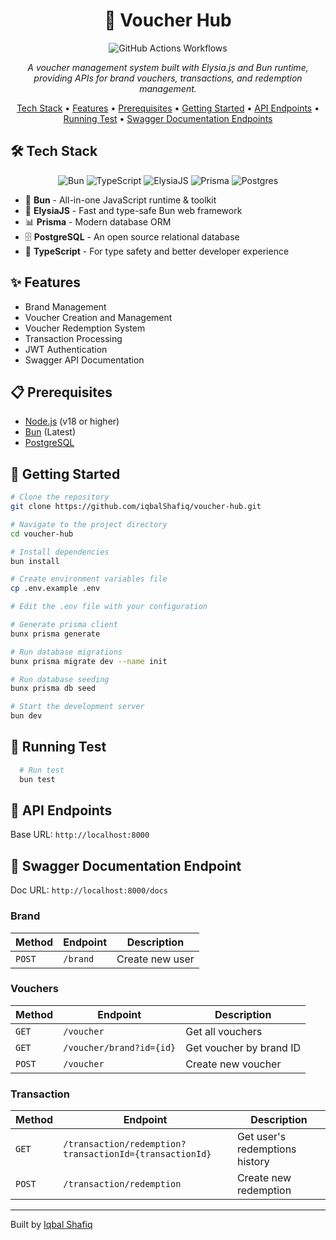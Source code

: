
<div align="center">  
  <h1>🎫 Voucher Hub</h1>  
  <img src="https://github.com/iqbalShafiq/voucher-hub/actions/workflows/test.yml/badge.svg" alt="GitHub Actions Workflows" />
  <p><i>A voucher management system built with Elysia.js and Bun runtime, providing APIs for brand vouchers, transactions, and redemption management.</i></p>  

  <p>  
    <a href="#tech-stack">Tech Stack</a> •  
    <a href="#features">Features</a> •  
    <a href="#prerequisites">Prerequisites</a> •  
    <a href="#getting-started">Getting Started</a> •  
    <a href="#api-endpoints">API Endpoints</a> •  
    <a href="#running-test">Running Test</a> •  
    <a href="#documentation-endpoints">Swagger Documentation Endpoints</a>  
  </p>  
</div>  

<div id="tech-stack">  
  <h2>🛠️ Tech Stack</h2>  
  <p align="center">  
    <img src="https://img.shields.io/badge/Bun-%23000000.svg?style=for-the-badge&logo=bun&logoColor=white" alt="Bun"/>  
    <img src="https://img.shields.io/badge/TypeScript-007ACC?style=for-the-badge&logo=typescript&logoColor=white" alt="TypeScript"/>  
    <img src="https://img.shields.io/badge/Elysia-000000?style=for-the-badge" alt="ElysiaJS"/>  
    <img src="https://img.shields.io/badge/Prisma-2D3748?style=for-the-badge&logo=prisma&logoColor=white" alt="Prisma"/>  
    <img src="https://img.shields.io/badge/Postgres-07405E?style=for-the-badge&logo=postgresql&logoColor=white" alt="Postgres"/>  
  </p>  

  <ul>  
    <li>🚀 <strong>Bun</strong> - All-in-one JavaScript runtime & toolkit</li>  
    <li>🎯 <strong>ElysiaJS</strong> - Fast and type-safe Bun web framework</li>  
    <li>📊 <strong>Prisma</strong> - Modern database ORM</li>  
    <li>🗄️ <strong>PostgreSQL</strong> - An open source relational database </li>  
    <li>📘 <strong>TypeScript</strong> - For type safety and better developer experience</li>  
  </ul>  
</div>  

<div id="features">  
  <h2>✨ Features</h2>  
  <ul>  
    <li>Brand Management</li>  
    <li>Voucher Creation and Management</li>  
    <li>Voucher Redemption System</li>  
    <li>Transaction Processing</li>  
    <li>JWT Authentication</li>  
    <li>Swagger API Documentation</li>  
  </ul>  
</div>  

<div id="prerequisites">  
  <h2>📋 Prerequisites</h2>  
  <ul>  
    <li>  
        <a href="https://nodejs.org/" target="_blank" rel="noopener noreferrer">Node.js</a>  
        <span class="version">(v18 or higher)</span>  
    </li>  
    <li>  
        <a href="https://bun.sh/" target="_blank" rel="noopener noreferrer">Bun</a>  
        <span class="version">(Latest)</span>  
    </li>  
    <li>  
        <a href="https://www.postgresql.org/" target="_blank" rel="noopener noreferrer">PostgreSQL</a>    
    </li>  
  </ul>  
</div>  

<div id="getting-started">  
  <h2>🚀 Getting Started</h2>  

 ```bash  
 # Clone the repository 
 git clone https://github.com/iqbalShafiq/voucher-hub.git  
 
 # Navigate to the project directory 
 cd voucher-hub  
 
 # Install dependencies 
 bun install  
 
 # Create environment variables file 
 cp .env.example .env 
 
 # Edit the .env file with your configuration  
 
 # Generate prisma client 
 bunx prisma generate
 
 # Run database migrations 
 bunx prisma migrate dev --name init  
 
 # Run database seeding
 bunx prisma db seed
 
 # Start the development server 
 bun dev  
 ```  
</div> 


<div id="running-test">  
  <h2>🧪 Running Test</h2>

  ```bash
    # Run test
    bun test
  ```

</div>

<div id="api-endpoints">  
  <h2>🔌 API Endpoints</h2>  
  <p>Base URL: <code>http://localhost:8000</code></p>  
</div>

<div id="documentation-endpoints">  
  <h2>📝 Swagger Documentation Endpoint</h2>  
  <p>Doc URL: <code>http://localhost:8000/docs</code></p>  

<h3>Brand</h3>
  <table>  
    <thead>  
      <tr>  
        <th>Method</th>  
        <th>Endpoint</th>  
        <th>Description</th> 
      </tr>  
    </thead>  
    <tbody>  
      <tr>  
        <td><code>POST</code></td>  
        <td><code>/brand</code></td>  
        <td>Create new user</td>
      </tr>  
    </tbody>  
  </table>  

<h3>Vouchers</h3>
  <table>  
    <thead>  
      <tr>  
        <th>Method</th>  
        <th>Endpoint</th>  
        <th>Description</th> 
      </tr>  
    </thead>  
    <tbody>  
      <tr>  
        <td><code>GET</code></td>  
        <td><code>/voucher</code></td>  
        <td>Get all vouchers</td> 
      </tr>  
      <tr>  
        <td><code>GET</code></td>  
        <td><code>/voucher/brand?id={id}</code></td>  
        <td>Get voucher by brand ID</td>  
      </tr>  
      <tr>  
        <td><code>POST</code></td>  
        <td><code>/voucher</code></td>  
        <td>Create new voucher</td> 
      </tr> 
    </tbody>  
  </table>  

<h3>Transaction</h3>
  <table>  
    <thead>  
      <tr>  
        <th>Method</th>  
        <th>Endpoint</th>  
        <th>Description</th> 
      </tr>  
    </thead>  
    <tbody>  
      <tr>  
        <td><code>GET</code></td>  
        <td><code>/transaction/redemption?transactionId={transactionId}</code></td>  
        <td>Get user's redemptions history</td>  
      </tr>  
      <tr>  
        <td><code>POST</code></td>  
        <td><code>/transaction/redemption</code></td>  
        <td>Create new redemption</td>  
      </tr>  
    </tbody>  
  </table>  
</div>  
<div id="footer">  
  <hr>  

  <p align="left">  
    Built by <a href="https://github.com/iqbalShafiq">Iqbal Shafiq</a>  
  </p>  
</div>